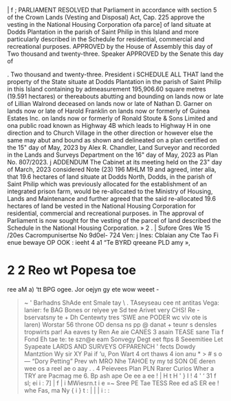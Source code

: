 |
f ;
PARLIAMENT
RESOLVED that Parliament in accordance with section 5 of the Crown Lands (Vesting and Disposal) Act, Cap. 225 approve the vesting in the National Housing Corporation ofa parce] of land situate at Dodds Plantation in the parish of Saint Philip in this Island and more particularly described in the Schedule for residential, commercial and recreational purposes.
APPROVED by the House of Assembly this
day of
Two thousand and twenty-three.
Speaker
APPROVED by the Senate this
day of

. Two
thousand and twenty-three.
President
i
SCHEDULE
ALL THAT land the property of the State situate at Dodds Plantation in the parish of Saint Philip in this Island containing by admeasurement 195,906.60 square metres (19.591 hectares) or thereabouts abutting and bounding on lands now or late of Lillian Walrond deceased on lands now or late of Nathan D. Garner on lands now or late of Harold Franklin on lands now or formerly of Guinea Estates Inc. on lands now or formerly of Ronald Stoute & Sons Limited and ona public road known as Highway 4B which leads to Highway H in one direction and to Church Village in the other direction or however else the same may abut and bound as shown and delineated on a plan certified on the 15" day of May, 2023 by Alex R. Chandler, Land Surveyor and recorded in the Lands and Surveys Department on the 16" day of May, 2023 as Plan No. 807/2023.
j
ADDENDUM
The Cabinet at its meeting held on the 23" day of March, 2023 considered Note (23) 196 MHLM 19 and agreed, inter alia, that 19.6 hectares of land situate at Dodds North, Dodds, in the parish of Saint Philip which was previously allocated for the establishment of an integrated prison farm, would be re-allocated to the Ministry of Housing, Lands and Maintenance and further agreed that the said re-allocated 19.6 hectares of land be vested in the National Housing Corporation for residential, commercial and recreational purposes.
in
The approval of Parliament is now sought for the vesting of the parcel of land described the Schedule in the National Housing Corporation.
»
2
.
|
Sufore Gres We 15 /20es Cacrompunisertse No 9d0el- 724
Ven:
j
Ines: Cblaian any
Cte Tao
Fi
enue bewaye
OP OOK
:
ieeht
4 a1 “Te
BYRD qreeane
PLD amy
»,

2
2
Reo
wt Popesa toe
=
ree
aM a) ‘tt BPG ogee. Jor oejyn gy ete wow weeet -
> ~ ' Barhadns
ShAde ent Smale tay \ . TAseyseau cee nt antitas Vega: lanier: fe BAG Bones or relyee ye Sd tee Arivet very CHS! Re -bservatsny te + Dh Centewty tres ‘SWE ane PODER wc viv ote is laren) Worstar 56 throne OD densa ns pp @ danat + teunr s densles tropwirts par! Aa eaves ty Ren Ae aie CANES 3 asain TEASE sane Tia f Fond Eh tae te: te szn@e eam Sonvegy Degt eet ftps 8 Seeemitiee Let Syapeate
LARDS AND SURVEYS OFPARENCH
'
fects Dowdy Mantztion Wy sir XY Pai if ‘u, Pon Wart 4 ort thaws 4 ion anu * > # s o — “Dory Petting” Prev wh MRO Nhe TAHOE ty my td SON OE deren wee os a reel ae o aay . . 4 Peievees Plan PLN Rarer Curios Wher a TRY are Pacmag me 6. Bp ash ape Oe ee a ee ! | H t H ' } I ! 4 ' ‘
31
f sl; ei
i
:
7] | f
| i
MWiesrn.t i e =~
Sree PE Tae TESS
Ree ed aS ER
ee
!
whe
Fas, ma Ny
{ i } t :
| | |
i
: :
